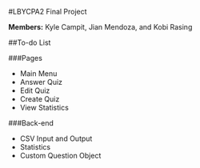 #LBYCPA2 Final Project

**Members:** Kyle Campit, Jian Mendoza, and Kobi Rasing

##To-do List

###Pages

- Main Menu
- Answer Quiz
- Edit Quiz
- Create Quiz
- View Statistics

###Back-end

- CSV Input and Output
- Statistics
- Custom Question Object
